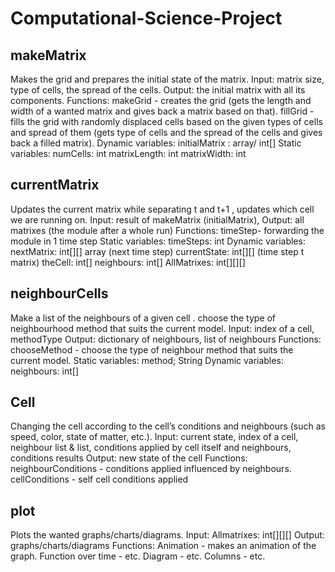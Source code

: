 # Computational-Science-Project
## makeMatrix
Makes the grid and prepares the initial state of the matrix.
Input: matrix size, type of cells, the spread of the cells.
Output: the initial matrix with all its components.
Functions: 
makeGrid - creates the grid (gets the length and width of a wanted matrix and gives back a matrix based on that).
fillGrid - fills the grid  with randomly displaced cells based on the given types of cells and spread of them (gets type of cells and the spread of the cells and gives back a filled matrix).
Dynamic variables: 
initialMatrix : array/ int[]
Static variables:
numCells: int
matrixLength: int
matrixWidth: int

## currentMatrix
Updates the current matrix while separating t and t+1 , updates which cell we are running on.
Input: result of makeMatrix (initialMatrix), 
Output: all matrixes (the module after a whole run)
Functions:
timeStep- forwarding the module in 1 time step
Static variables:
timeSteps: int
Dynamic variables:
nextMatrix: int[][] array (next time step)
currentState: int[][] (time step t matrix)
theCell: int[]
neighbours: int[]
AllMatrixes: int[][][]

## neighbourCells
Make a list of the neighbours of a given cell . choose the type of neighbourhood method that suits the current model. 
Input: index of a cell, methodType
Output: dictionary of neighbours, list of neighbours
Functions: 
chooseMethod - choose the type of neighbour method that suits the current model.
Static variables:
method; String
Dynamic variables:
neighbours: int[]

## Cell
Changing the cell according to the cell’s conditions and neighbours (such as speed, color, state of matter, etc.).
Input: current state, index of a cell, neighbour list & list, conditions applied by cell itself and neighbours, conditions results
Output: new state of the cell
Functions: 
neighbourConditions - conditions applied influenced by neighbours.
cellConditions -  self cell conditions applied


## plot
Plots the wanted graphs/charts/diagrams.
Input: Allmatrixes: int[][][] 
Output: graphs/charts/diagrams
Functions: 
Animation - makes an animation of the graph.
Function over time - etc.
Diagram - etc.
Columns - etc.
